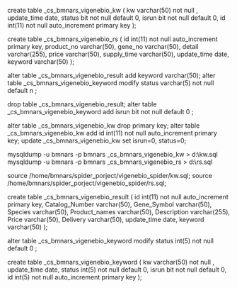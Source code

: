 create table _cs_bmnars_vigenebio_kw (
    kw varchar(50) not null ,
    update_time date,
    status bit not null default 0,
    isrun bit not null default 0,
    id int(11) not null auto_increment primary key
);  


create table _cs_bmnars_vigenebio_rs (
    id int(11) not null auto_increment primary key,
    product_no varchar(50),
    gene_no varchar(50),
    detail varchar(255),
    price varchar(50),
    supply_time varchar(50),
    update_time date,
    keyword varchar(50)
);

alter table _cs_bmnars_vigenebio_result add keyword varchar(50);
alter table _cs_bmnars_vigenebio_keyword modify status varchar(5) not null default n ;

drop table _cs_bmnars_vigenebio_result;
alter table _cs_bmnars_vigenebio_keyword add isrun bit not null default 0 ;

alter table _cs_bmnars_vigenebio_kw drop primary key;
alter table _cs_bmnars_vigenebio_kw add id int(11) not null auto_increment primary key;
update _cs_bmnars_vigenebio_kw set isrun=0, status=0;


mysqldump -u bmnars -p bmnars _cs_bmnars_vigenebio_kw > d:\kw.sql
mysqldump -u bmnars -p bmnars _cs_bmnars_vigenebio_rs > d:\rs.sql

source /home/bmnars/spider_porject/vigenebio_spider/kw.sql;
source /home/bmnars/spider_porject/vigenebio_spider/rs.sql;

create table _cs_bmnars_vigenebio_result (
    id int(11) not null auto_increment primary key,
    Catalog_Number varchar(50),
    Gene_Symbol varchar(50),
    Species varchar(50),
    Product_names varchar(50),
    Description varchar(255),
    Price varchar(50),
    Delivery varchar(50),
    update_time date,
    keyword varchar(50)
);

alter table _cs_bmnars_vigenebio_keyword modify status int(5) not null default 0 ;

create table _cs_bmnars_vigenebio_keyword (
    kw varchar(50) not null ,
    update_time date,
    status int(5) not null default 0,
    isrun bit not null default 0,
    id int(5) not null auto_increment primary key
);  
